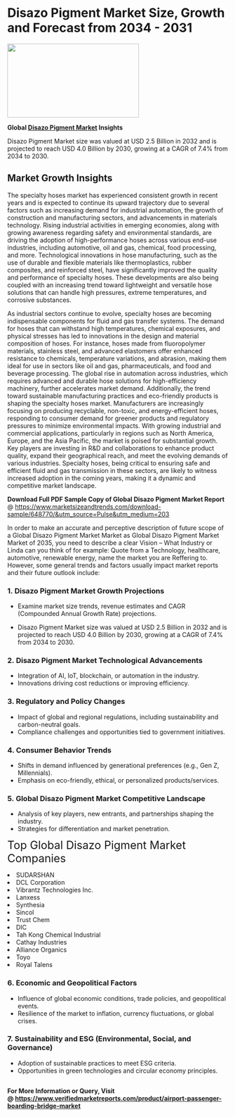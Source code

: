 <H1>Disazo Pigment Market Size, Growth and Forecast from 2034 - 2031</H1><img class="aligncenter size-medium wp-image-584254" src="https://thirdeyenews.in/wp-content/uploads/2034/09/Global-Market-Research-300x168.jpeg" alt="" width="300" height="168" /><p><strong>Global&nbsp;<a href="https://www.marketsizeandtrends.com/download-sample/648770/&amp;utm_source=Pulse&amp;utm_medium=203">Disazo Pigment Market</a> Insights</strong></p><p>Disazo Pigment Market size was valued at USD 2.5 Billion in 2032 and is projected to reach USD 4.0 Billion by 2030, growing at a CAGR of 7.4% from 2034 to 2030.</p><p><h2>Market Growth Insights</h2> <p>The specialty hoses market has experienced consistent growth in recent years and is expected to continue its upward trajectory due to several factors such as increasing demand for industrial automation, the growth of construction and manufacturing sectors, and advancements in materials technology. Rising industrial activities in emerging economies, along with growing awareness regarding safety and environmental standards, are driving the adoption of high-performance hoses across various end-use industries, including automotive, oil and gas, chemical, food processing, and more. Technological innovations in hose manufacturing, such as the use of durable and flexible materials like thermoplastics, rubber composites, and reinforced steel, have significantly improved the quality and performance of specialty hoses. These developments are also being coupled with an increasing trend toward lightweight and versatile hose solutions that can handle high pressures, extreme temperatures, and corrosive substances. </p> <p>As industrial sectors continue to evolve, specialty hoses are becoming indispensable components for fluid and gas transfer systems. The demand for hoses that can withstand high temperatures, chemical exposures, and physical stresses has led to innovations in the design and material composition of hoses. For instance, hoses made from fluoropolymer materials, stainless steel, and advanced elastomers offer enhanced resistance to chemicals, temperature variations, and abrasion, making them ideal for use in sectors like oil and gas, pharmaceuticals, and food and beverage processing. The global rise in automation across industries, which requires advanced and durable hose solutions for high-efficiency machinery, further accelerates market demand. Additionally, the trend toward sustainable manufacturing practices and eco-friendly products is shaping the specialty hoses market. Manufacturers are increasingly focusing on producing recyclable, non-toxic, and energy-efficient hoses, responding to consumer demand for greener products and regulatory pressures to minimize environmental impacts. With growing industrial and commercial applications, particularly in regions such as North America, Europe, and the Asia Pacific, the market is poised for substantial growth. Key players are investing in R&D and collaborations to enhance product quality, expand their geographical reach, and meet the evolving demands of various industries. Specialty hoses, being critical to ensuring safe and efficient fluid and gas transmission in these sectors, are likely to witness increased adoption in the coming years, making it a dynamic and competitive market landscape. </p><p><span class=""><strong>Download Full PDF Sample Copy of Global Disazo Pigment Market Report</strong> @ <a href="https://www.marketsizeandtrends.com/download-sample/648770/&amp;utm_source=Pulse&amp;utm_medium=203" target="_blank">https://www.marketsizeandtrends.com/download-sample/648770/&amp;utm_source=Pulse&amp;utm_medium=203</a></span></p><p>In order to make an accurate and perceptive description of future scope of a Global&nbsp;Disazo Pigment Market Market as Global&nbsp;Disazo Pigment Market Market of 2035, you need to describe a clear Vision &ndash; What Industry or Linda can you think of for example: Quote from a Technology, healthcare, automotive, renewable energy, name the market you are Reffering to. However, some general trends and factors usually impact market reports and their future outlook include:</p><h3>1.&nbsp;<strong>Disazo Pigment Market Growth Projections</strong></h3><ul><li>Examine market size trends, revenue estimates and CAGR (Compounded Annual Growth Rate) projections.</li><li><p>Disazo Pigment Market size was valued at USD 2.5 Billion in 2032 and is projected to reach USD 4.0 Billion by 2030, growing at a CAGR of 7.4% from 2034 to 2030.</p></li></ul><h3>2.&nbsp;<strong>Disazo Pigment Market Technological Advancements</strong></h3><ul><li>Integration of AI, IoT, blockchain, or automation in the industry.</li><li>Innovations driving cost reductions or improving efficiency.</li></ul><h3>3.&nbsp;<strong>Regulatory and Policy Changes</strong></h3><ul><li>Impact of global and regional regulations, including sustainability and carbon-neutral goals.</li><li>Compliance challenges and opportunities tied to government initiatives.</li></ul><h3>4.&nbsp;<strong>Consumer Behavior Trends</strong></h3><ul><li>Shifts in demand influenced by generational preferences (e.g., Gen Z, Millennials).</li><li>Emphasis on eco-friendly, ethical, or personalized products/services.</li></ul><h3>5.&nbsp;<strong>Global Disazo Pigment Market Competitive Landscape</strong></h3><ul><li>Analysis of key players, new entrants, and partnerships shaping the industry.</li><li>Strategies for differentiation and market penetration.</li></ul><p data-pm-slice="1 1 []"><span style="color: inherit; font-family: inherit; font-size: 25px;">Top Global Disazo Pigment Market Companies</span></p><div class="" data-test-id=""><p><li>SUDARSHAN</li><li> DCL Corporation</li><li> Vibrantz Technologies Inc.</li><li> Lanxess</li><li> Synthesia</li><li> Sincol</li><li> Trust Chem</li><li> DIC</li><li> Tah Kong Chemical Industrial</li><li> Cathay Industries</li><li> Alliance Organics</li><li> Toyo</li><li> Royal Talens</li></p></div><h3>6.&nbsp;<strong>Economic and Geopolitical Factors</strong></h3><ul><li>Influence of global economic conditions, trade policies, and geopolitical events.</li><li>Resilience of the market to inflation, currency fluctuations, or global crises.</li></ul><h3>7.&nbsp;<strong>Sustainability and ESG (Environmental, Social, and Governance)</strong></h3><ul><li>Adoption of sustainable practices to meet ESG criteria.</li><li>Opportunities in green technologies and circular economy principles.</li></ul><h2><strong style="font-size: 14px;">For More Information or Query, Visit @&nbsp;</strong><a style="background-color: #ffffff; font-size: 14px;" href="https://www.marketsizeandtrends.com/report/disazo-pigment-market/" target="_blank">https://www.verifiedmarketreports.com/product/airport-passenger-boarding-bridge-market</a></h2>
